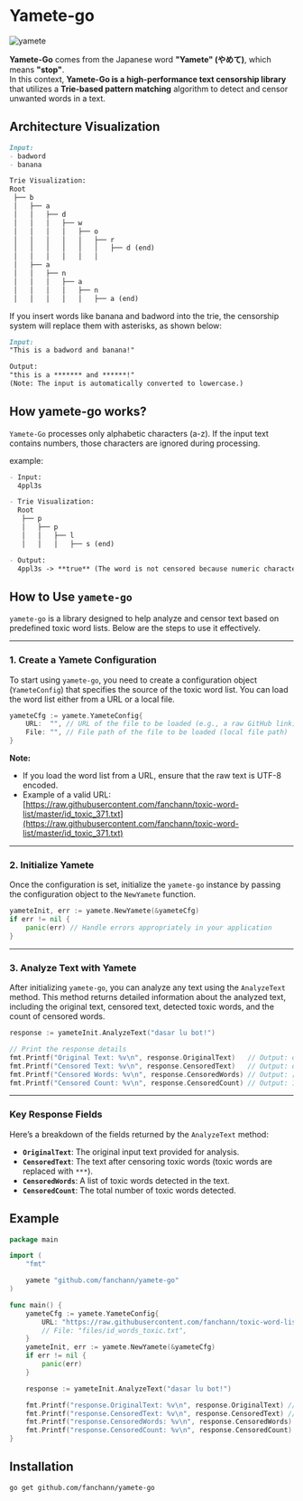 # Yamete-go
![yamete](https://media4.giphy.com/media/v1.Y2lkPTc5MGI3NjExemZkOWdvbmx2NG03bWZucGJ1MTV4ZnM2MHl1bTE4bGt3a2xmcDFpOSZlcD12MV9pbnRlcm5hbF9naWZfYnlfaWQmY3Q9Zw/l0Iy33dWjmywkCnNS/giphy.gif)

**Yamete-Go** comes from the Japanese word **"Yamete" (やめて)**, which means **"stop"**.  
In this context, **Yamete-Go is a high-performance text censorship library** that utilizes a **Trie-based pattern matching** algorithm to detect and censor unwanted words in a text.


## Architecture Visualization

```md
Input:
- badword
- banana

Trie Visualization:
Root
 ├── b
 │   ├── a
 │   │   ├── d
 │   │   │   ├── w
 │   │   │   │   ├── o
 │   │   │   │   │   ├── r
 │   │   │   │   │   │   ├── d (end)
 │   │   │   │   │   │
 │   ├── a
 │   │   ├── n
 │   │   │   ├── a
 │   │   │   │   ├── n
 │   │   │   │   │   ├── a (end)

```

If you insert words like banana and badword into the trie, the censorship system will replace them with asterisks, as shown below:

```md
Input:
"This is a badword and banana!"

Output:
"this is a ******* and ******!"
(Note: The input is automatically converted to lowercase.)
```

## How yamete-go works?
`Yamete-Go` processes only alphabetic characters (a-z). If the input text contains numbers, those characters are ignored during processing.


example:
```md
- Input:
  4ppl3s

- Trie Visualization:
  Root
   ├── p
   │   ├── p
   │   │   ├── l
   │   │   │   ├── s (end)

- Output:
  4ppl3s -> **true** (The word is not censored because numeric characters are ignored.)
```

## How to Use `yamete-go`

`yamete-go` is a library designed to help analyze and censor text based on predefined toxic word lists. Below are the steps to use it effectively.

---

### 1. Create a Yamete Configuration

To start using `yamete-go`, you need to create a configuration object (`YameteConfig`) that specifies the source of the toxic word list. You can load the word list either from a URL or a local file.

```go
yameteCfg := yamete.YameteConfig{
    URL:  "", // URL of the file to be loaded (e.g., a raw GitHub link)
    File: "", // File path of the file to be loaded (local file path)
}
```

**Note:**  
- If you load the word list from a URL, ensure that the raw text is UTF-8 encoded.  
- Example of a valid URL: [https://raw.githubusercontent.com/fanchann/toxic-word-list/master/id_toxic_371.txt](https://raw.githubusercontent.com/fanchann/toxic-word-list/master/id_toxic_371.txt)

---

### 2. Initialize Yamete

Once the configuration is set, initialize the `yamete-go` instance by passing the configuration object to the `NewYamete` function.

```go
yameteInit, err := yamete.NewYamete(&yameteCfg)
if err != nil {
    panic(err) // Handle errors appropriately in your application
}
```
---

### 3. Analyze Text with Yamete

After initializing `yamete-go`, you can analyze any text using the `AnalyzeText` method. This method returns detailed information about the analyzed text, including the original text, censored text, detected toxic words, and the count of censored words.

```go
response := yameteInit.AnalyzeText("dasar lu bot!")

// Print the response details
fmt.Printf("Original Text: %v\n", response.OriginalText)   // Output: dasar lu bot!
fmt.Printf("Censored Text: %v\n", response.CensoredText)   // Output: dasar lu ***!
fmt.Printf("Censored Words: %v\n", response.CensoredWords) // Output: [bot]
fmt.Printf("Censored Count: %v\n", response.CensoredCount) // Output: 1
```

---

### Key Response Fields

Here’s a breakdown of the fields returned by the `AnalyzeText` method:

- **`OriginalText`**: The original input text provided for analysis.
- **`CensoredText`**: The text after censoring toxic words (toxic words are replaced with `***`).
- **`CensoredWords`**: A list of toxic words detected in the text.
- **`CensoredCount`**: The total number of toxic words detected.




## Example
```go
package main

import (
	"fmt"

	yamete "github.com/fanchann/yamete-go"
)

func main() {
	yameteCfg := yamete.YameteConfig{
		URL: "https://raw.githubusercontent.com/fanchann/toxic-word-list/refs/heads/master/id_toxic_371.txt",
		// File: "files/id_words_toxic.txt",
	}
	yameteInit, err := yamete.NewYamete(&yameteCfg)
	if err != nil {
		panic(err)
	}

	response := yameteInit.AnalyzeText("dasar lu bot!")

	fmt.Printf("response.OriginalText: %v\n", response.OriginalText) // dasar lu bot!
	fmt.Printf("response.CensoredText: %v\n", response.CensoredText) // dasar lu ***!
	fmt.Printf("response.CensoredWords: %v\n", response.CensoredWords) // [bot]
	fmt.Printf("response.CensoredCount: %v\n", response.CensoredCount) // 1
}

```

## Installation

```bash
go get github.com/fanchann/yamete-go
```